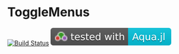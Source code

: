 # ToggleMenus

[![Build Status](https://github.com/mnemnion/ToggleMenus.jl/actions/workflows/CI.yml/badge.svg?branch=trunk)](https://github.com/mnemnion/ToggleMenus.jl/actions/workflows/CI.yml?query=branch%3Atrunk)
[![Aqua](https://raw.githubusercontent.com/JuliaTesting/Aqua.jl/master/badge.svg)](https://github.com/JuliaTesting/Aqua.jl)
